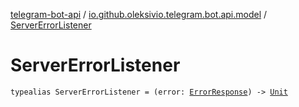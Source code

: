 [telegram-bot-api](../index.md) / [io.github.oleksivio.telegram.bot.api.model](index.md) / [ServerErrorListener](./-server-error-listener.md)

# ServerErrorListener

`typealias ServerErrorListener = (error: `[`ErrorResponse`](-error-response/index.md)`) -> `[`Unit`](https://kotlinlang.org/api/latest/jvm/stdlib/kotlin/-unit/index.html)